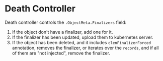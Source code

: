 # Death Controller

Death controller controls the `.ObjectMeta.Finalizers` field:

1. If the object don't have a finalizer, add one for it.
2. If the finalizer has been updated, upload them to kubernetes server.
3. If the object has been deleted, and it includes `clenFinalizerForced` annotation, removes the finalizer,
or iterates over the `records`, and if all of them are "not injected", remove the finalizer.
